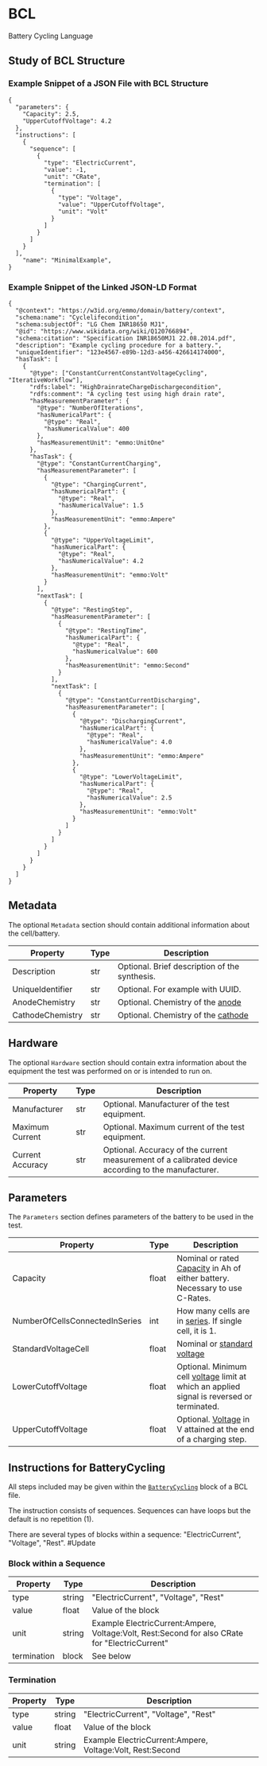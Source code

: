 # BCL
Battery Cycling Language

## Study of BCL Structure

### Example Snippet of a JSON File with BCL Structure

```
{
  "parameters": {
    "Capacity": 2.5,
    "UpperCutoffVoltage": 4.2
  },
  "instructions": [
    {
      "sequence": [
        {
          "type": "ElectricCurrent",
          "value": -1,
          "unit": "CRate",
          "termination": [
            {
              "type": "Voltage",
              "value": "UpperCutoffVoltage",
              "unit": "Volt"
            }
          ]
        }
      ]
    }
  ],
    "name": "MinimalExample",
}
```


### Example Snippet of the Linked JSON-LD Format

```
{
  "@context": "https://w3id.org/emmo/domain/battery/context",
  "schema:name": "Cyclelifecondition",
  "schema:subjectOf": "LG Chem INR18650 MJ1",
  "@id": "https://www.wikidata.org/wiki/Q120766894",
  "schema:citation": "Specification INR18650MJ1 22.08.2014.pdf",
  "description": "Example cycling procedure for a battery.",
  "uniqueIdentifier": "123e4567-e89b-12d3-a456-426614174000",
  "hasTask": [
    {
      "@type": ["ConstantCurrentConstantVoltageCycling", "IterativeWorkflow"],
      "rdfs:label": "HighDrainrateChargeDischargecondition",
      "rdfs:comment": "A cycling test using high drain rate",
      "hasMeasurementParameter": {
        "@type": "NumberOfIterations",
        "hasNumericalPart": {
          "@type": "Real",
          "hasNumericalValue": 400
        },
        "hasMeasurementUnit": "emmo:UnitOne"
      },
      "hasTask": {
        "@type": "ConstantCurrentCharging",
        "hasMeasurementParameter": [
          {
            "@type": "ChargingCurrent",
            "hasNumericalPart": {
              "@type": "Real",
              "hasNumericalValue": 1.5
            },
            "hasMeasurementUnit": "emmo:Ampere"
          },
          {
            "@type": "UpperVoltageLimit",
            "hasNumericalPart": {
              "@type": "Real",
              "hasNumericalValue": 4.2
            },
            "hasMeasurementUnit": "emmo:Volt"
          }
        ],
        "nextTask": [
          {
            "@type": "RestingStep",
            "hasMeasurementParameter": [
              {
                "@type": "RestingTime",
                "hasNumericalPart": {
                  "@type": "Real",
                  "hasNumericalValue": 600
                },
                "hasMeasurementUnit": "emmo:Second"
              }
            ],
            "nextTask": [
              {
                "@type": "ConstantCurrentDischarging",
                "hasMeasurementParameter": [
                  {
                    "@type": "DischargingCurrent",
                    "hasNumericalPart": {
                      "@type": "Real",
                      "hasNumericalValue": 4.0
                    },
                    "hasMeasurementUnit": "emmo:Ampere"
                  },
                  {
                    "@type": "LowerVoltageLimit",
                    "hasNumericalPart": {
                      "@type": "Real",
                      "hasNumericalValue": 2.5
                    },
                    "hasMeasurementUnit": "emmo:Volt"
                  }
                ]
              }
            ]
          }
        ]
      }
    }
  ]
}
```

## Metadata

The optional `Metadata` section should contain additional information about the cell/battery.

| Property          | Type | Description                                                                                      |
|-------------------|------|--------------------------------------------------------------------------------------------------|
| Description       | str  | Optional. Brief description of the synthesis.                                                    |
| UniqueIdentifier  | str  | Optional. For example with UUID.                                                                 |
| AnodeChemistry    | str  | Optional. Chemistry of the [anode](https://emmo-repo.github.io/domain-electrochemistry/electrochemistry.html#electrochemistry_b6319c74_d2ce_48c0_a75a_63156776b302) |
| CathodeChemistry  | str  | Optional. Chemistry of the [cathode](http://emmo.info/electrochemistry#electrochemistry_35c650ab_3b23_4938_b312_1b0dede2e6d5) |

## Hardware

The optional `Hardware` section should contain extra information about the equipment the test was performed on or is intended to run on.

| Property           | Type | Description                                                                   |
|--------------------|------|-------------------------------------------------------------------------------|
| Manufacturer       | str  | Optional. Manufacturer of the test equipment.                                 |
| Maximum Current    | str  | Optional. Maximum current of the test equipment.                              |
| Current Accuracy   | str  | Optional. Accuracy of the current measurement of a calibrated device according to the manufacturer. |

## Parameters

The `Parameters` section defines parameters of the battery to be used in the test.

| Property                   | Type  | Description                                                                                                                        |
|----------------------------|-------|------------------------------------------------------------------------------------------------------------------------------------|
| Capacity                   | float | Nominal or rated [Capacity](http://emmo.info/battery#battery_df6bdaa9_5275_4a02_a592_adafd4e5c3c3) in Ah of either battery. Necessary to use C-Rates. |
| NumberOfCellsConnectedInSeries | int   | How many cells are in [series](http://emmo.info/electrochemistry#electrochemistry_9d6a52ed_a53d_4327_a391_f173677a4b1d). If single cell, it is 1.  |
| StandardVoltageCell        | float | Nominal or [standard voltage](http://emmo.info/battery#battery_3fcdc2ab_f458_4940_b218_6a10d1764567)                                |
| LowerCutoffVoltage         | float | Optional. Minimum cell [voltage](http://emmo.info/electrochemistry#electrochemistry_7e53fa42_cf93_4d6e_b753_6f0ef3034648) limit at which an applied signal is reversed or terminated. |
| UpperCutoffVoltage         | float | Optional. [Voltage](http://emmo.info/electrochemistry#electrochemistry_6dcd5baf_58cd_43f5_a692_51508e036c88) in V attained at the end of a charging step. |

## Instructions for BatteryCycling

All steps included may be given within the [`BatteryCycling`](http://emmo.info/battery#battery_1d33b96d_f362_41e5_b670_d33cd6a7ab28) block of a BCL file.

The instruction consists of sequences. Sequences can have loops but the default is no repetition (1).

There are several types of blocks within a sequence: "ElectricCurrent", "Voltage", "Rest". #Update

### Block within a Sequence

| Property   | Type   | Description                                                                                       |
|------------|--------|---------------------------------------------------------------------------------------------------|
| type       | string | "ElectricCurrent", "Voltage", "Rest"                                                              |
| value      | float  | Value of the block                                                                                |
| unit       | string | Example ElectricCurrent:Ampere, Voltage:Volt, Rest:Second  for also CRate for "ElectricCurrent"   |
| termination| block  | See below                                                                                         |


### Termination

| Property | Type  | Description                                                    |
|----------|-------|----------------------------------------------------------------|
| type     | string| "ElectricCurrent", "Voltage", "Rest"                           |
| value    | float | Value of the block                                             |
| unit     | string| Example ElectricCurrent:Ampere, Voltage:Volt, Rest:Second      |